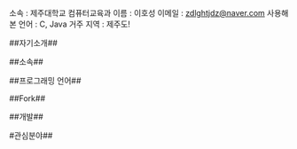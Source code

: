 소속 : 제주대학교 컴퓨터교육과
이름 : 이호성
이메일 : zdlghtjdz@naver.com
사용해본 언어 : C, Java
거주 지역 : 제주도!

##자기소개##




##소속##



##프로그래밍 언어##



##Fork##



##개발##



#관심분야##
